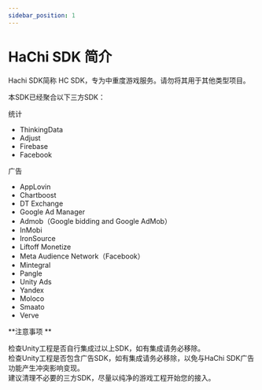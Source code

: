 ```yaml
---
sidebar_position: 1
---
```


# HaChi SDK 简介

Hachi SDK简称 HC SDK，专为中重度游戏服务。请勿将其用于其他类型项目。

本SDK已经聚合以下三方SDK：

统计
* ThinkingData
* Adjust
* Firebase
* Facebook

广告
* AppLovin
* Chartboost
* DT Exchange
* Google Ad Manager
* Admob（Google bidding and Google AdMob）
* InMobi
* IronSource
* Liftoff Monetize
* Meta Audience Network（Facebook）
* Mintegral
* Pangle
* Unity Ads
* Yandex
* Moloco
* Smaato
* Verve


**注意事项 **

检查Unity工程是否自行集成过以上SDK，如有集成请务必移除。<br/>
检查Unity工程是否包含广告SDK，如有集成请务必移除，以免与HaChi SDK广告功能产生冲突影响变现。<br/>
建议清理不必要的三方SDK，尽量以纯净的游戏工程开始您的接入。
